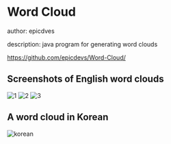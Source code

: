 
Word Cloud
==========
author: epicdves

description: java program for generating word clouds

https://github.com/epicdevs/Word-Cloud/

Screenshots of English word clouds
---
![1](https://github.com/epicdevs/Word-Cloud/raw/master/img/1.png)
![2](https://github.com/epicdevs/Word-Cloud/raw/master/img/2.png)
![3](https://github.com/epicdevs/Word-Cloud/raw/master/img/3.png)

A word cloud in Korean
---
![korean](https://github.com/epicdevs/Word-Cloud/raw/master/img/korean.png)